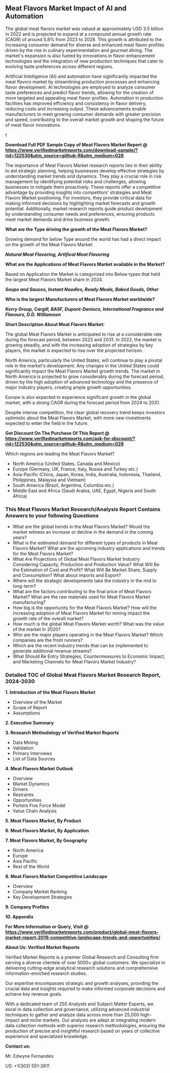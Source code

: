 <h2>Meat Flavors Market Impact of AI and Automation</h2><p>The global meat flavors market was valued at approximately USD 3.5 billion in 2022 and is projected to expand at a compound annual growth rate (CAGR) of around 5.8% from 2023 to 2028. This growth is attributed to the increasing consumer demand for diverse and enhanced meat flavor profiles driven by the rise in culinary experimentation and gourmet dining. The market's expansion is also fueled by innovations in flavor enhancement technologies and the integration of new production techniques that cater to evolving taste preferences across different regions.</p><p>Artificial Intelligence (AI) and automation have significantly impacted the meat flavors market by streamlining production processes and enhancing flavor development. AI technologies are employed to analyze consumer taste preferences and predict flavor trends, allowing for the creation of more targeted and appealing meat flavor profiles. Automation in production facilities has improved efficiency and consistency in flavor delivery, reducing costs and increasing output. These advancements enable manufacturers to meet growing consumer demands with greater precision and speed, contributing to the overall market growth and shaping the future of meat flavor innovations.</p>t</p><p id="" class=""><strong>Download Full PDF Sample Copy of Meat Flavors Market Report @ <a href="https://www.verifiedmarketreports.com/download-sample/?rid=122530&utm_source=github-R&utm_medium=028" target="_blank">https://www.verifiedmarketreports.com/download-sample/?rid=122530&utm_source=github-R&utm_medium=028</a></strong></p><p>The importance of&nbsp;Meat Flavors Market research reports lies in their ability to aid strategic planning, helping businesses develop effective strategies by understanding market trends and dynamics. They play a crucial role in risk management by identifying potential risks and challenges, allowing businesses to mitigate them proactively. These reports offer a competitive advantage by providing insights into competitors' strategies and Meat Flavors Market positioning. For investors, they provide critical data for making informed decisions by highlighting market forecasts and growth potential. Additionally, market research reports guide product development by understanding consumer needs and preferences, ensuring products meet market demands and drive business growth.</p><p><strong>What are the&nbsp;Type driving the growth of the Meat Flavors Market?</strong></p><p id="" class="">Growing demand for below Type around the world has had a direct impact on the growth of the Meat Flavors Market:</p><em><strong>Natural Meat Flavoring, Artifical Meat Flavoring</strong></em></p><strong>What are the&nbsp;Applications&nbsp;of Meat Flavors Market available in the Market?</strong></p><p id="" class="">Based on Application the Market is categorized into Below types that held the largest Meat Flavors Market share In 2024.</p><em><strong>Soups and Sauces, Instant Noodles, Ready Meals, Baked Goods, Other</strong></em></p><strong>Who is the largest Manufacturers of Meat Flavors Market worldwide?</strong></p><p><em><strong>Kerry Group, Cargill, BASF, Dupont-Danisco, International Fragrance and Flavours, D.D. Williamson</strong></em></p><p id="" class=""><strong>Short Description About Meat Flavors Market:</strong></p><p>The global Meat Flavors Market is anticipated to rise at a considerable rate during the forecast period, between 2023 and 2031. In 2022, the market is growing steadily, and with the increasing adoption of strategies by key players, the market is expected to rise over the projected horizon.</p><p>North America, particularly the United States, will continue to play a pivotal role in the market's development. Any changes in the United States could significantly impact the Meat Flavors Market growth trends. The market in North America is projected to grow considerably during the forecast period, driven by the high adoption of advanced technology and the presence of major industry players, creating ample growth opportunities.</p><p>Europe is also expected to experience significant growth in the global market, with a strong CAGR during the forecast period from 2024 to 2031.</p><p>Despite intense competition, the clear global recovery trend keeps investors optimistic about the Meat Flavors Market, with more new investments expected to enter the field in the future.</p><p id="" class=""><strong>Get Discount On The Purchase Of This Report @ <a href="https://www.verifiedmarketreports.com/ask-for-discount/?rid=122530&utm_source=github-R&utm_medium=028" target="_blank">https://www.verifiedmarketreports.com/ask-for-discount/?rid=122530&utm_source=github-R&utm_medium=028</a></strong></p>Which regions are leading the Meat Flavors Market?</p><ul><li>North America (United States, Canada and Mexico)</li><li>Europe (Germany, UK, France, Italy, Russia and Turkey etc.)</li><li>Asia-Pacific (China, Japan, Korea, India, Australia, Indonesia, Thailand, Philippines, Malaysia and Vietnam)</li><li>South America (Brazil, Argentina, Columbia etc.)</li><li>Middle East and Africa (Saudi Arabia, UAE, Egypt, Nigeria and South Africa)</li></ul><h3 id="" class="">This Meat Flavors Market Research/Analysis Report Contains Answers to your following Questions</h3><ul><li>What are the global trends in the Meat Flavors Market? Would the market witness an increase or decline in the demand in the coming years?</li><li>What is the estimated demand for different types of products in Meat Flavors Market? What are the upcoming industry applications and trends for the Meat Flavors Market?</li><li>What Are Projections of Global Meat Flavors Market Industry Considering Capacity, Production and Production Value? What Will Be the Estimation of Cost and Profit? What Will Be Market Share, Supply and Consumption? What about imports and Export?</li><li>Where will the strategic developments take the industry in the mid to long-term?</li><li>What are the factors contributing to the final price of Meat Flavors Market? What are the raw materials used for Meat Flavors Market manufacturing?</li><li>How big is the opportunity for the Meat Flavors Market? How will the increasing adoption of Meat Flavors Market for mining impact the growth rate of the overall market?</li><li>How much is the global Meat Flavors Market worth? What was the value of the market In 2020?</li><li>Who are the major players operating in the Meat Flavors Market? Which companies are the front runners?</li><li>Which are the recent industry trends that can be implemented to generate additional revenue streams?</li><li>What Should Be Entry Strategies, Countermeasures to Economic Impact, and Marketing Channels for Meat Flavors Market Industry?</li></ul><h3 id="" class="">Detailed TOC of Global Meat Flavors Market Research Report, 2024-2030</h3><p id="" class=""><strong>1. Introduction of the Meat Flavors Market</strong></p><ul><li>Overview of the Market</li><li>Scope of Report</li><li>Assumptions</li></ul><p id="" class=""><strong>2. Executive Summary</strong></p><p id="" class=""><strong>3. Research Methodology of Verified Market Reports</strong></p><ul><li>Data Mining</li><li>Validation</li><li>Primary Interviews</li><li>List of Data Sources</li></ul><p id="" class=""><strong>4. Meat Flavors Market Outlook</strong></p><ul><li>Overview</li><li>Market Dynamics</li><li>Drivers</li><li>Restraints</li><li>Opportunities</li><li>Porters Five Force Model</li><li>Value Chain Analysis</li></ul><p id="" class=""><strong>5. Meat Flavors Market, By Product</strong></p><p id="" class=""><strong>6. Meat Flavors Market, By Application</strong></p><p id="" class=""><strong>7. Meat Flavors Market, By Geography</strong></p><ul><li>North America</li><li>Europe</li><li>Asia Pacific</li><li>Rest of the World</li></ul><p id="" class=""><strong>8. Meat Flavors Market Competitive Landscape</strong></p><ul><li>Overview</li><li>Company Market Ranking</li><li>Key Development Strategies</li></ul><p id="" class=""><strong>9. Company Profiles</strong></p><p id="" class=""><strong>10. Appendix</strong></p><p id="" class=""><strong>For More Information or Query, Visit @ <a href="https://www.verifiedmarketreports.com/product/global-meat-flavors-market-report-2019-competitive-landscape-trends-and-opportunities/" target="_blank">https://www.verifiedmarketreports.com/product/global-meat-flavors-market-report-2019-competitive-landscape-trends-and-opportunities/</a></strong></p><p id="" class=""><strong>About Us: Verified Market Reports</strong></p><p id="" class="">Verified Market Reports is a premier Global Research and Consulting firm serving a diverse clientele of over 5000+ global customers. We specialize in delivering cutting-edge analytical research solutions and comprehensive information-enriched research studies.</p><p id="" class="">Our expertise encompasses strategic and growth analyses, providing the crucial data and insights required to make informed corporate decisions and achieve key revenue goals.</p><p id="" class="">With a dedicated team of 250 Analysts and Subject Matter Experts, we excel in data collection and governance, utilizing advanced industrial techniques to gather and analyze data across more than 25,000 high-impact and niche markets. Our analysts are adept at integrating modern data collection methods with superior research methodologies, ensuring the production of precise and insightful research based on years of collective experience and specialized knowledge.</p><p id="" class=""><strong>Contact us:</strong></p><p id="" class="">Mr. Edwyne Fernandes</p><p id="" class="">US: +1(302) 551-2611</p>